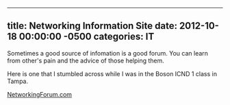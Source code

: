 ﻿---

title:  Networking Information Site
date:   2012-10-18 00:00:00 -0500
categories: IT
---


Sometimes a good source of infomation is a good forum. You can learn from other's pain and the advice of those helping them.

Here is one that I stumbled across while I was in the Boson ICND 1 class in Tampa.

[NetworkingForum.com](http://networking-forum.com/index.php)



